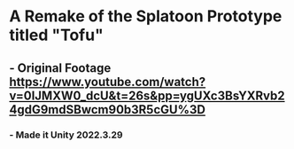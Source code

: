 # A Remake of the Splatoon Prototype titled "Tofu"
## - Original Footage https://www.youtube.com/watch?v=0IJMXW0_dcU&t=26s&pp=ygUXc3BsYXRvb24gdG9mdSBwcm90b3R5cGU%3D

### - Made it Unity 2022.3.29
